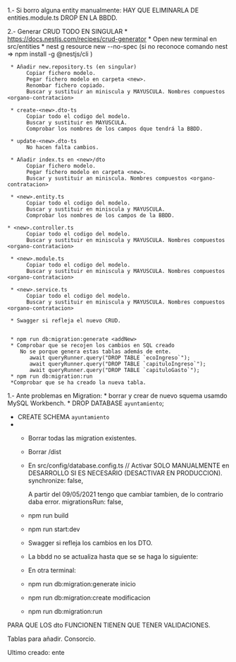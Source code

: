 1.- Si borro alguna entity manualmente:
     HAY QUE ELIMINARLA DE entities.module.ts
     DROP EN LA BBDD.

2.- Generar CRUD
TODO EN SINGULAR
     * https://docs.nestjs.com/recipes/crud-generator
     * Open new terminal en src/entities
     * nest g resource new --no-spec  (si no reconoce comando nest => npm install -g @nestjs/cli  )

     * Añadir new.repository.ts (en singular)
          Copiar fichero modelo.
          Pegar fichero modelo en carpeta <new>.
          Renombar fichero copiado.
          Buscar y sustituir an miniscula y MAYUSCULA. Nombres compuestos <organo-contratacion>

     * create-<new>.dto-ts
          Copiar todo el codigo del modelo.
          Buscar y sustituir en MAYUSCULA. 
          Comprobar los nombres de los campos dque tendrá la BBDD.

     * update-<new>.dto-ts   
          No hacen falta cambios.

     * Añadir index.ts en <new>/dto
          Copiar fichero modelo.
          Pegar fichero modelo en carpeta <new>.
          Buscar y sustituir an miniscula. Nombres compuestos <organo-contratacion>

     * <new>.entity.ts 
          Copiar todo el codigo del modelo.
          Buscar y sustituir en miniscula y MAYUSCULA. 
          Comprobar los nombres de los campos de la BBDD.   

    * <new>.controller.ts 
          Copiar todo el codigo del modelo.
          Buscar y sustituir en miniscula y MAYUSCULA. Nombres compuestos <organo-contratacion>

     * <new>.module.ts 
          Copiar todo el codigo del modelo.
          Buscar y sustituir en miniscula y MAYUSCULA. Nombres compuestos <organo-contratacion>

     * <new>.service.ts 
          Copiar todo el codigo del modelo.
          Buscar y sustituir en miniscula y MAYUSCULA. Nombres compuestos <organo-contratacion>
   
     * Swagger si refleja el nuevo CRUD.

     
     * npm run db:migration:generate <addNew>
     * Comprobar que se recojen los cambios en SQL creado
        No se porque genera estas tablas además de ente.
           await queryRunner.query("DROP TABLE `ecoIngreso`");
           await queryRunner.query("DROP TABLE `capituloIngreso`");
           await queryRunner.query("DROP TABLE `capituloGasto`");
     * npm run db:migration:run  
     *Comprobar que se ha creado la nueva tabla.


1.- Ante problemas en Migration:
     * borrar y crear de nuevo squema usamdo MySQL Workbench.
     * DROP DATABASE `ayuntamiento`;
   * CREATE SCHEMA `ayuntamiento`
   * 
     * Borrar todas las migration existentes.
     * Borrar /dist
     * En src/config/database.config.ts
       // Activar SOLO MANUALMENTE en DESARROLLO SI ES NECESARIO (DESACTIVAR EN PRODUCCION).
          synchronize: false,

       A partir del 09/05/2021 tengo que  cambiar tambien, de lo contrario daba error.
        migrationsRun: false,   

     * npm run build
     * npm run start:dev
     * Swagger si refleja los cambios en los DTO.
     * La bbdd no se actualiza hasta que se se haga lo siguiente:
     * En otra terminal:
     * npm run db:migration:generate inicio
     * npm run db:migration:create modificacion
     * npm run db:migration:run  

PARA QUE LOS dto FUNCIONEN TIENEN QUE TENER VALIDACIONES.



Tablas para añadir.
     Consorcio.


Ultimo creado: 
     ente
